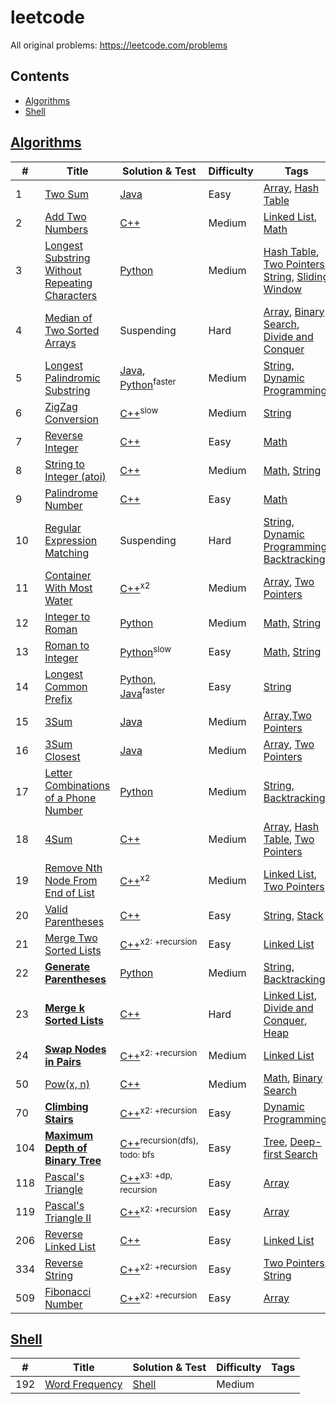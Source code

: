 # leetcode

<!-- TODO list
1. Use tags and difficulty to categorize promblems
2. make a shell to auto edit readme file
-->

All original problems: <https://leetcode.com/problems>

## Contents

* [Algorithms](#Algorithms)
* [Shell](#Shell)

## [Algorithms](algorithms)

| # | Title | Solution & Test | Difficulty | Tags
| --- | --- | --- | --- | --- |
| 1 | [Two Sum](https://leetcode.com/problems/two-sum) | [Java](algorithms/java/src/two_sum) | Easy | [Array], [Hash Table]
| 2 | [Add Two Numbers](https://leetcode.com/problems/add-two-numbers) | [C++](algorithms/cpp/add_two_numbers) | Medium | [Linked List], [Math]
| 3 | [Longest Substring Without Repeating Characters](https://leetcode.com/problems/longest-substring-without-repeating-characters/) | [Python](algorithms/python/longest_substring_without_repeating_characters) | Medium | [Hash Table], [Two Pointers], [String], [Sliding Window]
| 4 | [Median of Two Sorted Arrays](https://leetcode.com/problems/median-of-two-sorted-arrays/) | Suspending | Hard | [Array], [Binary Search], [Divide and Conquer]
| 5 | [Longest Palindromic Substring](https://leetcode.com/problems/longest-palindromic-substring/) | [Java](algorithms/java/src/longest_palindromic_substring), [Python](algorithms/python/longest_palindromic_substring)<sup>faster</sup> | Medium | [String], [Dynamic Programming] 
| 6 | [ZigZag Conversion](https://leetcode.com/problems/zigzag-conversion) | [C++](algorithms/cpp/zig_zag_conversion)<sup>slow</sup> | Medium | [String]
| 7 | [Reverse Integer](https://leetcode.com/problems/reverse-integer/) | [C++](algorithms/cpp/reverse_integer) | Easy | [Math]
| 8 | [String to Integer (atoi)](https://leetcode.com/problems/string-to-integer-atoi/) | [C++](algorithms/cpp/string_to_integer_atoi) | Medium | [Math], [String]
| 9 | [Palindrome Number](https://leetcode.com/problems/palindrome-number/) | [C++](algorithms/cpp/palindrome_number) | Easy | [Math]
| 10 | [Regular Expression Matching](https://leetcode.com/problems/regular-expression-matching/) | Suspending | Hard | [String], [Dynamic Programming], [Backtracking]
| 11 | [Container With Most Water](https://leetcode.com/problems/container-with-most-water/) | [C++](algorithms/cpp/container_with_most_water)<sup>x2</sup> | Medium | [Array], [Two Pointers]
| 12 | [Integer to Roman](https://leetcode.com/problems/integer-to-roman/) | [Python](algorithms/python/integer_to_roman) | Medium | [Math], [String]
| 13 | [Roman to Integer](https://leetcode.com/problems/roman-to-integer/) | [Python](algorithms/python/roman_to_integer)<sup>slow</sup> | Easy | [Math], [String]
| 14 | [Longest Common Prefix](https://leetcode.com/problems/longest-common-prefix/) | [Python](algorithms/python/longest_common_prefix), [Java](algorithms/java/src/longest_common_prefix)<sup>faster</sup> | Easy | [String]
| 15 | [3Sum](https://leetcode.com/problems/3sum/) | [Java](algorithms/java/src/three_sum) | Medium | [Array],[Two Pointers]
| 16 | [3Sum Closest](https://leetcode.com/problems/3sum-closest/) | [Java](algorithms/java/src/three_sum_closest) | Medium | [Array], [Two Pointers]
| 17 | [Letter Combinations of a Phone Number](https://leetcode.com/problems/letter-combinations-of-a-phone-number/) | [Python](algorithms/python/letter_combinations_of_a_phone_number) | Medium | [String], [Backtracking]
| 18 | [4Sum](https://leetcode.com/problems/4sum/) | [C++](algorithms/cpp/four_sum) | Medium | [Array], [Hash Table], [Two Pointers]
| 19 | [Remove Nth Node From End of List](https://leetcode.com/problems/remove-nth-node-from-end-of-list/) | [C++](algorithms/cpp/remove_nth_node_from_end_of_list)<sup>x2</sup> | Medium | [Linked List], [Two Pointers]
| 20 | [Valid Parentheses](https://leetcode.com/problems/valid-parentheses/) | [C++](algorithms/cpp/valid_parentheses) | Easy | [String], [Stack]
| 21 | [Merge Two Sorted Lists](https://leetcode.com/problems/merge-two-sorted-lists/) | [C++](algorithms/cpp/merge_two_sorted_lists)<sup>x2: +recursion</sup> | Easy | [Linked List]
| 22 | **[Generate Parentheses](https://leetcode.com/problems/generate-parentheses/)** | [Python](algorithms/python/generate_parentheses) | Medium | [String], [Backtracking]
| 23 | **[Merge k Sorted Lists](https://leetcode.com/problems/merge-k-sorted-lists/)** | [C++](algorithms/cpp/merge_k_sorted_lists) | Hard | [Linked List], [Divide and Conquer], [Heap]
| 24 | **[Swap Nodes in Pairs](https://leetcode.com/problems/swap-nodes-in-pairs/)** | [C++](algorithms/cpp/swap_nodes_in_pairs)<sup>x2: +recursion</sup> | Medium | [Linked List]
| 50 | [Pow(x, n)](https://leetcode.com/problems/powx-n/) | [C++](algorithms/cpp/powx_n) | Medium | [Math], [Binary Search]
| 70 | **[Climbing Stairs](https://leetcode.com/problems/climbing-stairs/)** | [C++](algorithms/cpp/climbing_stairs)<sup>x2: +recursion</sup> | Easy | [Dynamic Programming]
| 104 | **[Maximum Depth of Binary Tree](https://leetcode.com/problems/maximum-depth-of-binary-tree/)** | [C++](algorithms/cpp/maximum_depth_of_binary_tree)<sup>recursion(dfs), todo: bfs</sup> | Easy | [Tree], [Deep-first Search]
| 118 | [Pascal's Triangle](https://leetcode.com/problems/pascals-triangle/) | [C++](algorithms/cpp/pascals_triangle)<sup>x3: +dp, recursion</sup> | Easy | [Array]
| 119 | [Pascal's Triangle II](https://leetcode.com/problems/pascals-triangle-ii/) | [C++](algorithms/cpp/pascals_triangle_ii)<sup>x2: +recursion</sup> | Easy | [Array]
| 206 | [Reverse Linked List](https://leetcode.com/problems/reverse-linked-list/) | [C++](algorithms/cpp/reverse_linked_list) | Easy | [Linked List]
| 334 | [Reverse String](https://leetcode.com/problems/reverse-string/) | [C++](algorithms/cpp/reverse_string)<sup>x2: +recursion</sup> | Easy | [Two Pointers], [String]
| 509 | [Fibonacci Number](https://leetcode.com/problems/fibonacci-number/) | [C++](algorithms/cpp/fibonacci_number)<sup>x2: +recursion</sup> | Easy | [Array]


## [Shell](shell)

| # | Title | Solution & Test | Difficulty | Tags
| --- | --- | --- | --- | --- |
| 192 | [Word Frequency](https://leetcode.com/problems/word-frequency/) | [Shell](shell/word_frequency) | Medium |  

<!-- tag links -->
[Array]:https://leetcode.com/tag/array/
[Backtracking]:https://leetcode.com/tag/backtracking/
[Binary Search]:https://leetcode.com/problems/median-of-two-sorted-arrays/
[Deep-first Search]:https://leetcode.com/tag/depth-first-search/
[Divide and Conquer]:https://leetcode.com/tag/divide-and-conquer/
[Dynamic Programming]:https://leetcode.com/tag/dynamic-programming/
[Hash Table]:https://leetcode.com/tag/hash-table/
[Heap]:https://leetcode.com/tag/heap/
[Linked List]:https://leetcode.com/tag/linked-list/
[Math]:https://leetcode.com/tag/math/
[Sliding Window]:https://leetcode.com/tag/sliding-window/
[Stack]:https://leetcode.com/tag/stack/
[String]:https://leetcode.com/tag/string/
[Tree]:https://leetcode.com/tag/tree/
[Two Pointers]:https://leetcode.com/tag/two-pointers/
